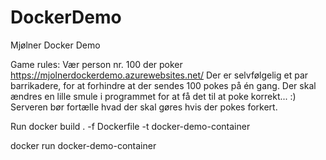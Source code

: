 # DockerDemo
Mjølner Docker Demo

Game rules: 
Vær person nr. 100 der poker https://mjolnerdockerdemo.azurewebsites.net/
Der er selvfølgelig et par barrikadere, for at forhindre at der sendes 100 pokes på én gang.
Der skal ændres en lille smule i programmet for at få det til at poke korrekt... :)
Serveren bør fortælle hvad der skal gøres hvis der pokes forkert.


Run
docker build . -f Dockerfile -t docker-demo-container

docker run docker-demo-container

